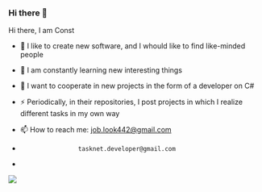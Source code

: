 ### Hi there 👋
Hi there, I am Const

- 🔭 I like to create new software, and I whould like to find like-minded people 
- 🌱 I am constantly learning new interesting things

- 👯 I want to cooperate in new projects in the form of a developer on C# 

- ⚡ Periodically, in their repositories, I post projects in which I realize different tasks in my own way

- 📫 How to reach me: job.look442@gmail.com
-                     tasknet.developer@gmail.com
-                     
<!--
**tasknetdeveloper/tasknetdeveloper** is a ✨ _special_ ✨ repository because its `README.md` (this file) appears on your GitHub profile.

Here are some ideas to get you started:

- 🔭 I’m currently working on ...
- 🌱 I’m currently learning ...
- 👯 I’m looking to collaborate on ...
- 🤔 I’m looking for help with ...
- 💬 Ask me about ...
- 📫 How to reach me: ...
- 😄 Pronouns: ...
- ⚡ Fun fact: ...
-->

![](https://komarev.com/ghpvc/?username=tasknetdeveloper)

